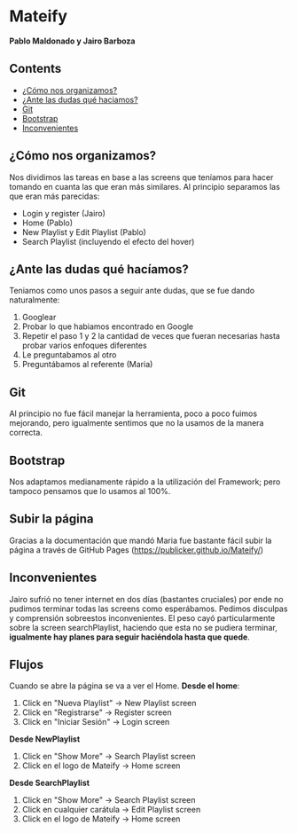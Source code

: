 # Mateify
**Pablo Maldonado y Jairo Barboza**


## Contents
- [¿Cómo nos organizamos?](#cómo-nos-organizamos)
- [¿Ante las dudas qué haciamos?](#ante-las-dudas-qué-hacíamos)
- [Git](#git)
- [Bootstrap](#bootstrap)
- [Inconvenientes](#inconvenientes)

## ¿Cómo nos organizamos?
Nos dividimos las tareas en base a las screens que teníamos para hacer tomando en cuanta las que eran más similares. Al principio separamos las que eran más parecidas:
- Login y register (Jairo)
- Home (Pablo)
- New Playlist y Edit Playlist (Pablo)
- Search Playlist (incluyendo el efecto del hover)


## ¿Ante las dudas qué hacíamos?
Teniamos como unos pasos a seguir ante dudas, que se fue dando naturalmente:
1. Googlear
2. Probar lo que habiamos encontrado en Google
3. Repetir el paso 1 y 2 la cantidad de veces que fueran  necesarias hasta probar varios enfoques diferentes
4. Le preguntabamos al otro
5. Preguntábamos al referente (Maria)

## Git
Al principio no fue fácil manejar la herramienta, poco a poco fuimos mejorando, pero igualmente sentimos que no la usamos de la manera correcta.

## Bootstrap
Nos adaptamos medianamente rápido a la utilización del Framework; pero tampoco pensamos que lo usamos al 100%.

## Subir la página
Gracias a la documentación que mandó Maria fue bastante fácil subir la página a través de GitHub Pages (https://publicker.github.io/Mateify/)

## Inconvenientes
Jairo sufrió no tener internet en dos días (bastantes cruciales) por ende no pudimos terminar todas las screens como esperábamos. Pedimos disculpas y comprensión sobreestos inconvenientes. El peso cayó particularmente sobre la screen searchPlaylist, haciendo que esta no se pudiera terminar, **igualmente hay planes para seguir haciéndola hasta que quede**.

## Flujos
Cuando se abre la página se va a ver el Home.
**Desde el home**:
1. Click en "Nueva Playlist" -> New Playlist screen
2. Click en "Registrarse" -> Register screen
3. Click en "Iniciar Sesión" -> Login screen

**Desde NewPlaylist**
1. Click en "Show More" -> Search Playlist screen
2. Click en el logo de Mateify -> Home screen

**Desde SearchPlaylist**
1. Click en "Show More" -> Search Playlist screen
2. Click en cualquier carátula -> Edit Playlist screen
3. Click en el logo de Mateify -> Home screen
